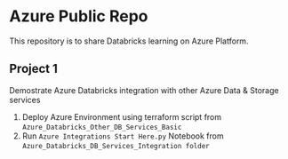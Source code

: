 # Azure Public Repo

This repository is to share Databricks learning on Azure Platform. 

## Project 1
Demostrate Azure Databricks integration with other Azure Data & Storage services

1) Deploy Azure Environment using terraform script from `Azure_Databricks_Other_DB_Services_Basic`
2) Run `Azure Integrations Start Here.py` Notebook from `Azure_Databricks_DB_Services_Integration folder`



